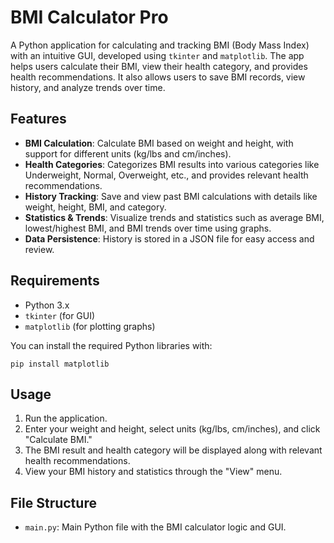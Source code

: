 # BMI Calculator Pro

A Python application for calculating and tracking BMI (Body Mass Index) with an intuitive GUI, developed using `tkinter` and `matplotlib`. The app helps users calculate their BMI, view their health category, and provides health recommendations. It also allows users to save BMI records, view history, and analyze trends over time.

## Features

- **BMI Calculation**: Calculate BMI based on weight and height, with support for different units (kg/lbs and cm/inches).
- **Health Categories**: Categorizes BMI results into various categories like Underweight, Normal, Overweight, etc., and provides relevant health recommendations.
- **History Tracking**: Save and view past BMI calculations with details like weight, height, BMI, and category.
- **Statistics & Trends**: Visualize trends and statistics such as average BMI, lowest/highest BMI, and BMI trends over time using graphs.
- **Data Persistence**: History is stored in a JSON file for easy access and review.

## Requirements

- Python 3.x
- `tkinter` (for GUI)
- `matplotlib` (for plotting graphs)

You can install the required Python libraries with:
```
pip install matplotlib
```

## Usage

1. Run the application.
2. Enter your weight and height, select units (kg/lbs, cm/inches), and click "Calculate BMI."
3. The BMI result and health category will be displayed along with relevant health recommendations.
4. View your BMI history and statistics through the "View" menu.

## File Structure

- `main.py`: Main Python file with the BMI calculator logic and GUI.
